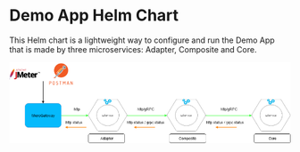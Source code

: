 # Demo App Helm Chart

This Helm chart is a lightweight way to configure and run the Demo App that is made by three microservices: Adapter, Composite and Core.

![Screenshot](diagrama_arquitectura.png)
